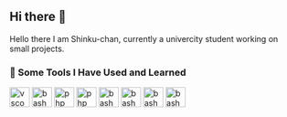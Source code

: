 ## Hi there 👋

<!--
**Shinku-chan/Shinku-chan** is a ✨ _special_ ✨ repository because its `README.md` (this file) appears on your GitHub profile.

Here are some ideas to get you started:

- 🔭 I’m currently working on ...
- 🌱 I’m currently learning ...
- 👯 I’m looking to collaborate on ...
- 🤔 I’m looking for help with ...
- 💬 Ask me about ...
- 📫 How to reach me: ...
- 😄 Pronouns: ...
- ⚡ Fun fact: ...
-->

Hello there I am Shinku-chan, currently a univercity student working on small projects.

<h3> 🚀 Some Tools I Have Used and Learned</h3>
<p align="left">
<img src="https://cdn.jsdelivr.net/gh/devicons/devicon/icons/vscode/vscode-original.svg" alt="vscode" width="35" height="35"/>
<img src="https://cdn.jsdelivr.net/gh/devicons/devicon@latest/icons/jetbrains/jetbrains-original.svg" alt="bash" width="35" height="35"/>
<img src="https://cdn.jsdelivr.net/gh/devicons/devicon@latest/icons/html5/html5-original.svg" alt="php" width="35" height="35"/>
<img src="https://cdn.jsdelivr.net/gh/devicons/devicon@latest/icons/css3/css3-original.svg" alt="php" width="35" height="35"/>
<img src="https://cdn.jsdelivr.net/gh/devicons/devicon@latest/icons/javascript/javascript-original.svg" alt="bash" width="35" height="35"/>
<img src="https://cdn.jsdelivr.net/gh/devicons/devicon@latest/icons/python/python-original.svg" alt="bash" width="35" height="35"/>
<img src="https://cdn.jsdelivr.net/gh/devicons/devicon@latest/icons/react/react-original.svg" alt="bash" width="35" height="35"/>
<img src="https://cdn.jsdelivr.net/gh/devicons/devicon@latest/icons/figma/figma-original.svg" alt="bash" width="35" height="35"/>
</p>
